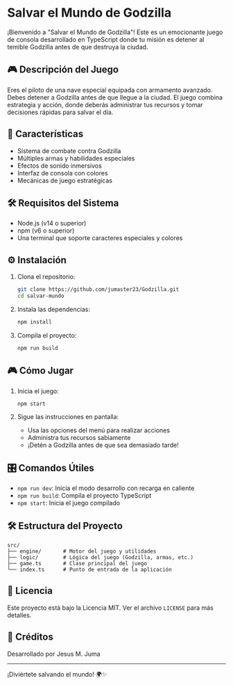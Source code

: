 # Salvar el Mundo de Godzilla

¡Bienvenido a "Salvar el Mundo de Godzilla"! Este es un emocionante juego de consola desarrollado en TypeScript donde tu misión es detener al temible Godzilla antes de que destruya la ciudad.

## 🎮 Descripción del Juego

Eres el piloto de una nave especial equipada con armamento avanzado. Debes detener a Godzilla antes de que llegue a la ciudad. El juego combina estrategia y acción, donde deberás administrar tus recursos y tomar decisiones rápidas para salvar el día.

## 🚀 Características

- Sistema de combate contra Godzilla
- Múltiples armas y habilidades especiales
- Efectos de sonido inmersivos
- Interfaz de consola con colores
- Mecánicas de juego estratégicas

## 🛠️ Requisitos del Sistema

- Node.js (v14 o superior)
- npm (v6 o superior)
- Una terminal que soporte caracteres especiales y colores

## ⚙️ Instalación

1. Clona el repositorio:
   ```bash
   git clone https://github.com/jumaster23/Godzilla.git
   cd salvar-mundo
   ```

2. Instala las dependencias:
   ```bash
   npm install
   ```

3. Compila el proyecto:
   ```bash
   npm run build
   ```

## 🎮 Cómo Jugar

1. Inicia el juego:
   ```bash
   npm start
   ```

2. Sigue las instrucciones en pantalla:
   - Usa las opciones del menú para realizar acciones
   - Administra tus recursos sabiamente
   - ¡Detén a Godzilla antes de que sea demasiado tarde!

## 🎛️ Comandos Útiles

- `npm run dev`: Inicia el modo desarrollo con recarga en caliente
- `npm run build`: Compila el proyecto TypeScript
- `npm start`: Inicia el juego compilado

## 🛠️ Estructura del Proyecto

```
src/
├── engine/       # Motor del juego y utilidades
├── logic/        # Lógica del juego (Godzilla, armas, etc.)
├── game.ts       # Clase principal del juego
└── index.ts      # Punto de entrada de la aplicación
```

## 📝 Licencia

Este proyecto está bajo la Licencia MIT. Ver el archivo `LICENSE` para más detalles.

## 🙏 Créditos

Desarrollado por Jesus M. Juma

---

¡Diviértete salvando el mundo! 🌍✨
